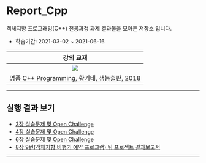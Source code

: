 # Report_Cpp
객체지향 프로그래밍(C++) 전공과정 과제 결과물을 모아둔 저장소 입니다.
- 학습기간: 2021-03-02 ~ 2021-06-16

| 강의 교재 |
| :-: |
| ![](https://bookthumb-phinf.pstatic.net/cover/133/952/13395206.jpg?type=m140&udate=20210318%22) |
| [명품 C++ Programming, 황기태, 생능출판, 2018](https://book.naver.com/bookdb/book_detail.naver?bid=13395206) |

---

## 실행 결과 보기

- [3장 실습문제 및 Open Challenge](https://drive.google.com/open?id=1ULJajbjMx5JXsQFZSHuQ58jDfCaCVeAl)  
- [4장 실습문제 및 Open Challenge](https://drive.google.com/open?id=1kLGftQayeoAURuBm6aApoIr-tFStKYJn)  
- [6장 실습문제 및 Open Challenge](https://drive.google.com/open?id=13wp-GuiSDA2oSnqJxBRZQT_Royz83vFl)  
- [8장 9번(객체지향 비행기 예약 프로그램) 팀 프로젝트 결과보고서](https://drive.google.com/open?id=1idjTiw8ZrCwvrlpts_jj_3aOlvMh2_ZF)

---
